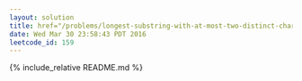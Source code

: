 ```yaml
---
layout: solution
title: href="/problems/longest-substring-with-at-most-two-distinct-characters/"
date: Wed Mar 30 23:58:43 PDT 2016
leetcode_id: 159
---
```

{% include_relative README.md %}

